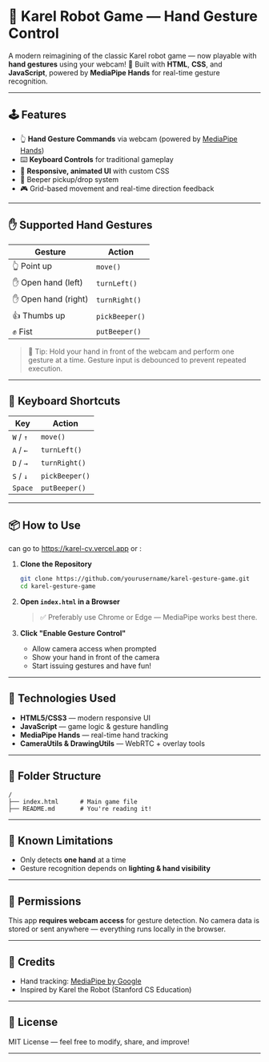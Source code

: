 # 🤖 Karel Robot Game — Hand Gesture Control

A modern reimagining of the classic Karel robot game — now playable with **hand gestures** using your webcam! 🚀
Built with **HTML**, **CSS**, and **JavaScript**, powered by **MediaPipe Hands** for real-time gesture recognition.

---

## 🕹️ Features

* 👆 **Hand Gesture Commands** via webcam (powered by [MediaPipe Hands](https://github.com/google/mediapipe))
* ⌨️ **Keyboard Controls** for traditional gameplay
* 🎨 **Responsive, animated UI** with custom CSS
* 💎 Beeper pickup/drop system
* 🎮 Grid-based movement and real-time direction feedback

---

## ✋ Supported Hand Gestures

| Gesture             | Action         |
| ------------------- | -------------- |
| 👆 Point up         | `move()`       |
| ✋ Open hand (left)  | `turnLeft()`   |
| ✋ Open hand (right) | `turnRight()`  |
| 👍 Thumbs up        | `pickBeeper()` |
| ✊ Fist              | `putBeeper()`  |

> 🤖 Tip: Hold your hand in front of the webcam and perform one gesture at a time. Gesture input is debounced to prevent repeated execution.

---

## 🧠 Keyboard Shortcuts

| Key       | Action         |
| --------- | -------------- |
| `W` / `↑` | `move()`       |
| `A` / `←` | `turnLeft()`   |
| `D` / `→` | `turnRight()`  |
| `S` / `↓` | `pickBeeper()` |
| `Space`   | `putBeeper()`  |

---

## 📦 How to Use
can go to https://karel-cv.vercel.app or :

1. **Clone the Repository**

   ```bash
   git clone https://github.com/yourusername/karel-gesture-game.git
   cd karel-gesture-game
   ```

2. **Open `index.html` in a Browser**

   > ✅ Preferably use Chrome or Edge — MediaPipe works best there.

3. **Click "Enable Gesture Control"**

   * Allow camera access when prompted
   * Show your hand in front of the camera
   * Start issuing gestures and have fun!

---

## 🧪 Technologies Used

* **HTML5/CSS3** — modern responsive UI
* **JavaScript** — game logic & gesture handling
* **MediaPipe Hands** — real-time hand tracking
* **CameraUtils & DrawingUtils** — WebRTC + overlay tools

---

## 📁 Folder Structure

```
/
├── index.html      # Main game file
├── README.md       # You're reading it!
```

---

## 🚧 Known Limitations

* Only detects **one hand** at a time
* Gesture recognition depends on **lighting & hand visibility**

---

## 📸 Permissions

This app **requires webcam access** for gesture detection. No camera data is stored or sent anywhere — everything runs locally in the browser.

---

## 🙌 Credits

* Hand tracking: [MediaPipe by Google](https://mediapipe.dev/)
* Inspired by Karel the Robot (Stanford CS Education)

---

## 🧩 License

MIT License — feel free to modify, share, and improve!

---